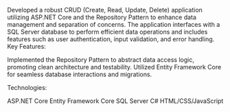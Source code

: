 Developed a robust CRUD (Create, Read, Update, Delete) application utilizing ASP.NET Core and the Repository Pattern to enhance data management and separation of concerns. The application interfaces with a SQL Server database to perform efficient data operations and includes features such as user authentication, input validation, and error handling.
Key Features:

Implemented the Repository Pattern to abstract data access logic, promoting clean architecture and testability.
Utilized Entity Framework Core for seamless database interactions and migrations.


Technologies:

ASP.NET Core
Entity Framework Core
SQL Server
C#
HTML/CSS/JavaScript
